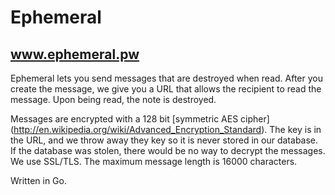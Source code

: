Ephemeral
=========

## www.ephemeral.pw


Ephemeral lets you send messages that are destroyed when read.  After you create the message, we give you a URL that allows the recipient to read the message.  Upon being read, the note is destroyed.


Messages are encrypted with a 128 bit [symmetric AES cipher] (http://en.wikipedia.org/wiki/Advanced_Encryption_Standard).  The key is in the URL, and we throw away they key so it is never stored in our database.  If the database was stolen, there would be no way to decrypt the messages.  We use SSL/TLS.  The maximum message length is 16000 characters.

Written in Go.

